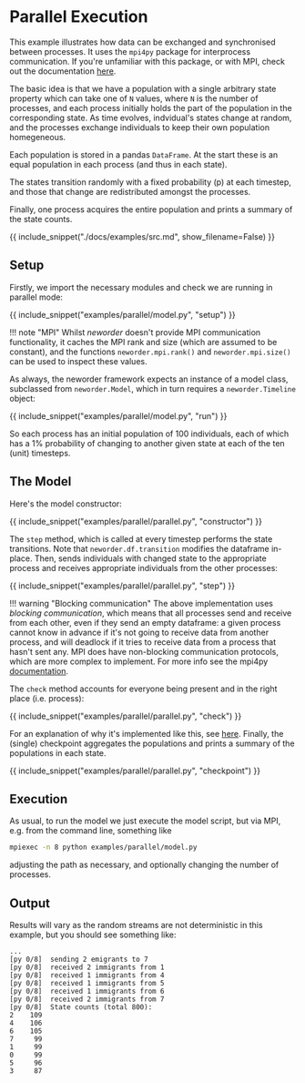 # Parallel Execution

This example illustrates how data can be exchanged and synchronised between processes. It uses the `mpi4py` package for interprocess communication. If you're unfamiliar with this package, or with MPI, check out the documentation [here](https://mpi4py.readthedocs.io/en/stable/).

The basic idea is that we have a population with a single arbitrary state property which can take one of `N` values, where `N` is the number of processes, and each process initially holds the part of the population in the corresponding state. As time evolves, indvidual's states change at random, and the processes exchange individuals to keep their own population homegeneous.

Each population is stored in a pandas `DataFrame`. At the start these is an equal population in each process (and thus in each state).

The states transition randomly with a fixed probability \(p\) at each timestep, and those that change are redistributed amongst the processes.

Finally, one process acquires the entire population and prints a summary of the state counts.

{{ include_snippet("./docs/examples/src.md", show_filename=False) }}

## Setup

Firstly, we import the necessary modules and check we are running in parallel mode:

{{ include_snippet("examples/parallel/model.py", "setup") }}

!!! note "MPI"
    Whilst *neworder* doesn't provide MPI communication functionality, it caches the MPI rank and size (which are assumed to be constant), and the functions `neworder.mpi.rank()` and `neworder.mpi.size()` can be used to inspect these values.

As always, the neworder framework expects an instance of a model class, subclassed from `neworder.Model`, which in turn requires a `neworder.Timeline` object:

{{ include_snippet("examples/parallel/model.py", "run") }}

So each process has an initial population of 100 individuals, each of which has a 1% probability of changing to another given state at each of the ten (unit) timesteps.

## The Model

Here's the model constructor:

{{ include_snippet("examples/parallel/parallel.py", "constructor") }}

The `step` method, which is called at every timestep performs the state transitions. Note that `neworder.df.transition` modifies the dataframe in-place. Then, sends individuals with changed state to the appropriate process and receives appropriate individuals from the other processes:

{{ include_snippet("examples/parallel/parallel.py", "step") }}

!!! warning "Blocking communication"
    The above implementation uses *blocking communication*, which means that all processes send and receive from each other, even if they send an empty dataframe: a given process cannot know in advance if it's not going to receive data from another process, and will deadlock if it tries to receive data from a process that hasn't sent any. MPI does have non-blocking communication protocols, which are more complex to implement. For more info see the mpi4py [documentation](https://mpi4py.readthedocs.io/en/stable/overview.html?highlight=nonblocking#nonblocking-communications).

The `check` method accounts for everyone being present and in the right place (i.e. process):

{{ include_snippet("examples/parallel/parallel.py", "check") }}

For an explanation of why it's implemented like this, see [here](../tips.md#deadlocks). Finally, the (single) checkpoint aggregates the populations and prints a summary of the populations in each state.

{{ include_snippet("examples/parallel/parallel.py", "checkpoint") }}

## Execution

As usual, to run the model we just execute the model script, but via MPI, e.g. from the command line, something like

```bash
mpiexec -n 8 python examples/parallel/model.py
```

adjusting the path as necessary, and optionally changing the number of processes.

## Output

Results will vary as the random streams are not deterministic in this example, but you should see something like:

```text
...
[py 0/8]  sending 2 emigrants to 7
[py 0/8]  received 2 immigrants from 1
[py 0/8]  received 1 immigrants from 4
[py 0/8]  received 1 immigrants from 5
[py 0/8]  received 1 immigrants from 6
[py 0/8]  received 2 immigrants from 7
[py 0/8]  State counts (total 800):
2    109
4    106
6    105
7     99
1     99
0     99
5     96
3     87
```

